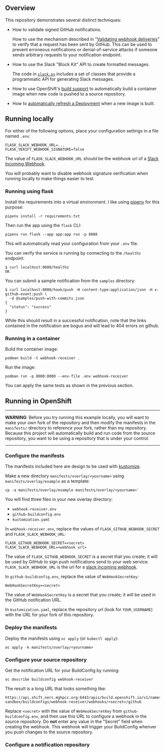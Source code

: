 ## Overview

This repository demonstrates several distinct techniques:

- How to validate signed GitHub notifications.

  How to use the mechanism described in "[Validating webhook deliveries](https://docs.github.com/en/webhooks/using-webhooks/validating-webhook-deliveries)" to verify that a request has been sent by GitHub. This can be used to prevent erroneous notifications or denial-of-service attacks if someone sends arbitrary requests to your notification endpoint.

- How to use the Slack "Block Kit" API to create formatted messages.

  The code in [`slack.py`](slack.py) includes a set of classes that provide a programmatic API for generating Slack messages.

- How to use OpenShift's [build support](https://docs.openshift.com/container-platform/4.14/cicd/builds/understanding-image-builds.html) to automatically build a container image when new code is pushed to a source repository.

- How to [automatically refresh a Deployment](https://docs.openshift.com/container-platform/4.14/openshift_images/triggering-updates-on-imagestream-changes.html) when a new image is built.

## Running locally

For either of the following options, place your configuration settings in a file named `.env`:

```
FLASK_SLACK_WEBHOOK_URL=...
FLASK_VERIFY_WEBHOOK_SIGNATURE=false
```

The value of `FLASK_SLACK_WEBHOOK_URL` should be the webhook url of a [Slack Incoming Webhook].

You will probably want to disable webhook signature verification when running locally to make things easier to test.

[slack incoming webhook]: https://api.slack.com/messaging/webhooks

### Running using flask

Install the requirements into a virtual environment. I like using [pipenv] for this purpose:

```
pipenv install -r requirements.txt
```

[pipenv]: https://pipenv.pypa.io/en/latest/

Then run the app using the `flask` CLI:

```
pipenv run flask --app app:app run -p 8080
```

This will automatically read your configuration from your `.env` file.

You can verify the service is running by connecting to the `/healthz` endpoint:

```
$ curl localhost:8080/healthz
OK
```

You can submit a sample notification from the `samples` directory:

```
$ curl localhost:8080/hook/push -H content-type:application/json -H x-github-event:push \
  -d @samples/push-with-commits.json
{
  "status": "success"
}
```

While this should result in a successful notification, note that the links contained in the notification are bogus and will lead to 404 errors on github.

### Running in a container

Build the container image:

```
podman build -t webhook-receiver .
```

Run the image:

```
podman run -p 8080:8080 --env-file .env webhook-receiver
```

You can apply the same tests as shown in the previous section.

## Running in OpenShift

---

**WARNING**: Before you try running this example locally, you will want to make your own fork of the repository and then modify the manifests in the `manifests/` directory to reference your fork, rather than my repository. Because this project will automatically build and run code from the source repository, you want to be using a repository that is under your control.

---

### Configure the manifests

The manifests included here are design to be used with [kustomize].

[kustomize]: https://kustomize.io

Make a new directory `manifests/overlay/<yourname>` using `manifests/overlay/example` as a template:

```
cp -a manifests/overlay/example manifests/overlay/<yourname>`
```

You will find three files in your new overlay directory:

- `webhook-receiver.env`
- `github-buildconfig.env`
- `kustomzation.yaml`

In `webhook-receiver.env`, replace the values of `FLASK_GITHUB_WEBHOOK_SECRET` and `FLASK_SLACK_WEBHOOK_URL`:

```
FLASK_GITHUB_WEBHOOK_SECRET=<secret>
FLASK_SLACK_WEBHOOK_URL=<webhook url>
```

The value of `FLASK_GITHUB_WEBHOOK_SECRET` is a secret that you create; it will be used by GitHub to sign push notifications send to your web service. `FLASK_SLACK_WEBHOOK_URL` is the url for a [slack incoming webhook].

In `github-buildconfig.env`, replace the value of `WebHookSecretKey`:

```
WebHookSecretKey=<secret>
```

The value of `WebHookSecretKey` is a secret that you create; it will be used in the GitHub notification URL.

In `kustomization.yaml`, replace the repository url (look for `YOUR_USERNAME`) with the URL for your fork of this repository.

### Deploy the manifests

Deploy the manifests using `oc apply` (or `kubectl apply`):

```
oc apply -k manifests/overlay/<yourname>
```

### Configure your source repository

Get the notification URL for your BuildConfig by running:

```
oc describe buildconfig webhook-receiver
```

The result is a long URL that looks something like:

```
https://api.shift.nerc.mghpcc.org:6443/apis/build.openshift.io/v1/namespaces/lars-sandbox/buildconfigs/webhook-receiver/webhooks/<secret>/github
```

Replace `<secret>` with the value of `WebHookSecretKey` from `github-buildconfig.env`, and then use this URL to configure a webhook in the source repository. Do **not** enter any value in the "Secret" field when creating the webhook. This webhook will trigger your BuildConfig whenver you push changes to the source repository.

### Configure a notification repository
